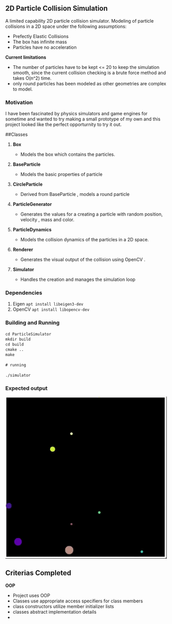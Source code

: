 ## 2D Particle Collision Simulation

A limited capability 2D particle collision simulator.
Modeling of particle collisions in a 2D space under the  following assumptions:
- Prefectly Elastic Collisions
- The box has infinite mass
- Particles have no acceleration

**Current limitations**
- The number of particles have to be kept <= 20 to keep the simulation smooth,
  since the current collision checking is a brute force method and takes O(n^2) time.
- only round particles has been  modeled as other geometries are complex to model.

### Motivation

I have  been fascinated by physics simulators and game engines for sometime and wanted to try making a small prototype of my own
and this project looked like the perfect opporturnity to try it out.


##Classes

1. **Box**
   - Models the box which contains the particles.

2. **BaseParticle**
   - Models the basic properties of particle

3. **CircleParticle**
   - Derived from BaseParticle , models a round particle 

4. **ParticleGenerator**
   - Generates the values for a creating a particle with random position, velocity , mass and color.

5. **ParticleDynamics**
   - Models the collision dynamics of the particles in a 2D space.
   
6. **Renderer** 
   - Generates the visual output of the collision using OpenCV .
   
7. **Simulator**
   - Handles the creation and manages the simulation loop
   

### Dependencies

1. Eigen `apt install libeigen3-dev`
2. OpenCV `apt install libopencv-dev`

### Building and Running

```
cd ParticleSimulator
mkdir build
cd build
cmake ..
make

# running 

./simulator
```
### Expected output 

<img src="data/collision2D.gif"/>


## Criterias Completed

**OOP**
- Project uses OOP
- Classes use appropriate access specifiers for class members
- class constructors utilize member initializer lists
- classes abstract implementation details
- 